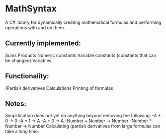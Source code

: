 # MathSyntax

A C# library for dynamically creating mathematical formulas and performing operations with and on them.

## Currently implemented:
Sums
Products
Numeric constants
Variable constants (constants that can be changed)
Variables

## Functionality:
(Partial) derivatives
Calculations
Printing of formulas

## Notes:
Simplification does not yet do anything beyond removing the following:
-A * 0 -> 0
-A * 1 -> A
-A + 0 -> A
-Number + Number -> Number
-Number * Number -> Number
Calculating (partial) derivatives from large formulas can take a long time.